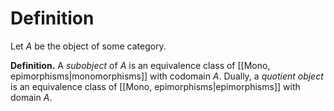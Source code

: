 # Definition
Let $A$ be the object of some category.

**Definition.** A *subobject* of $A$ is an equivalence class of [[Mono, epimorphisms|monomorphisms]] with codomain $A$. Dually, a *quotient object* is an equivalence class of [[Mono, epimorphisms|epimorphisms]] with domain $A$. 